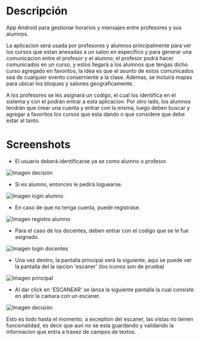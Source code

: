 # Descripción
App Android para gestionar horarios y mensajes entre profesores y sus alumnos.

La aplicacion será usada por profesores y alumnos principalmente para ver los cursos 
que estan anexadas a un salon en especifico y para generar una comunicacion entre el profesor y 
el alumno; el profesor podrá hacer comunicados en un curso, y estos llegará a los alumnos que 
tengas dicho curso agregado en favoritos, la idea es que el asunto de estos comunicados sea de 
cualquier evento conserniente a la clase. Ademas, se incluirá mapas para ubicar los bloques y salones geograficamente.

A los profesores se les asignará un codigo, el cual los identifica en el sistema y con el podrán entrar a 
esta aplicacion. Por otro lado, los alumnos tendrán que crear una cuenta y entrar con la misma, luego deben
buscar y agregar a favoritos los cursos que esta dando o que considere que debe estar al tanto.

# Screenshots

- El usuario deberá identificarse ya se como alumno o profesor.

![Imagen decisión](https://scontent.feoh3-1.fna.fbcdn.net/v/t1.0-9/19665569_1572480922764615_4857923521754663546_n.jpg?oh=9c104a90ed61f64065de30f7e6717db5&oe=5A0A4F46)

- Si es alumno, entonces le pedirá loguearse.

![Imagen login alumno](https://scontent.feoh3-1.fna.fbcdn.net/v/t1.0-9/19748532_1572481102764597_225061986171991130_n.jpg?oh=67010076dc99aea265a27bd9687349b0&oe=59C6E120)

- En caso de que no tenga cuenta, puede registrase.

![Imagen registro alumno](https://scontent.feoh3-1.fna.fbcdn.net/v/t1.0-9/19598584_1572481156097925_3986102736139378891_n.jpg?oh=45c040c1f4935c08f11693fc24bd7a48&oe=5A06AF53)

- Para el caso de los docentes, deben entrar con el codigo que se le fue asignado.

![Imagen login docentes](https://scontent.feoh3-1.fna.fbcdn.net/v/t1.0-9/19657168_1572481149431259_2677972217402489096_n.jpg?oh=5db98023b045b1fc3d19e2fba9507e84&oe=59D842E2)

- Una vez dentro, la pantalla principal será la siguiente, aqui se puede ver la pantalla del la opcion 'escaner' (los iconos son de prueba)

![Imagen principal](https://scontent.feoh3-1.fna.fbcdn.net/v/t1.0-9/19642559_1572490472763660_8685239619999727851_n.jpg?oh=90f7a9d3c60adb3678779a53bc056360&oe=59DA505B)

- Al dar click en 'ESCANEAR' se lanza la siguiente pantalla la cual consiste en abrir la camara con un escaner.

![Imagen decisión](https://scontent.feoh3-1.fna.fbcdn.net/v/t1.0-9/19642546_1572490319430342_5483925909539917560_n.jpg?oh=7633dc448a37bd381a336efb54950cce&oe=59CD9CE6)

Esto es todo hasta el momento, a exception del escaner, las vistas no tienen funcionalidad, es decir que aun no se esta guardando
y validando la informacion que entra a travez de campos de textos.



